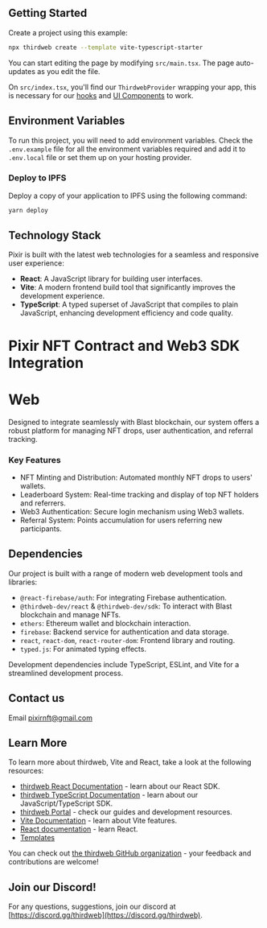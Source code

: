 ## Getting Started

Create a project using this example:

```bash
npx thirdweb create --template vite-typescript-starter
```

You can start editing the page by modifying `src/main.tsx`. The page auto-updates as you edit the file.

On `src/index.tsx`, you'll find our `ThirdwebProvider` wrapping your app, this is necessary for our [hooks](https://portal.thirdweb.com/react) and
[UI Components](https://portal.thirdweb.com/ui-components) to work.

## Environment Variables

To run this project, you will need to add environment variables. Check the `.env.example` file for all the environment variables required and add it to `.env.local` file or set them up on your hosting provider.

### Deploy to IPFS

Deploy a copy of your application to IPFS using the following command:

```bash
yarn deploy
```

## Technology Stack

Pixir is built with the latest web technologies for a seamless and responsive user experience:

- **React**: A JavaScript library for building user interfaces.
- **Vite**: A modern frontend build tool that significantly improves the development experience.
- **TypeScript**: A typed superset of JavaScript that compiles to plain JavaScript, enhancing development efficiency and code quality.

# Pixir NFT Contract and Web3 SDK Integration

# Web

Designed to integrate seamlessly with Blast blockchain, our system offers a robust platform for managing NFT drops, user authentication, and referral tracking.

### Key Features

- NFT Minting and Distribution: Automated monthly NFT drops to users' wallets.
- Leaderboard System: Real-time tracking and display of top NFT holders and referrers.
- Web3 Authentication: Secure login mechanism using Web3 wallets.
- Referral System: Points accumulation for users referring new participants.

## Dependencies

Our project is built with a range of modern web development tools and libraries:

- `@react-firebase/auth`: For integrating Firebase authentication.
- `@thirdweb-dev/react` & `@thirdweb-dev/sdk`: To interact with Blast blockchain and manage NFTs.
- `ethers`: Ethereum wallet and blockchain interaction.
- `firebase`: Backend service for authentication and data storage.
- `react`, `react-dom`, `react-router-dom`: Frontend library and routing.
- `typed.js`: For animated typing effects.

Development dependencies include TypeScript, ESLint, and Vite for a streamlined development process.

## Contact us
Email pixirnft@gmail.com

## Learn More

To learn more about thirdweb, Vite and React, take a look at the following resources:

- [thirdweb React Documentation](https://docs.thirdweb.com/react) - learn about our React SDK.
- [thirdweb TypeScript Documentation](https://docs.thirdweb.com/react) - learn about our JavaScript/TypeScript SDK.
- [thirdweb Portal](https://docs.thirdweb.com/react) - check our guides and development resources.
- [Vite Documentation](https://vitejs.dev/guide/) - learn about Vite features.
- [React documentation](https://reactjs.org/) - learn React.
- [Templates](https://thirdweb.com/templates)

You can check out [the thirdweb GitHub organization](https://github.com/thirdweb-dev) - your feedback and contributions are welcome!

## Join our Discord!

For any questions, suggestions, join our discord at [https://discord.gg/thirdweb](https://discord.gg/thirdweb).
